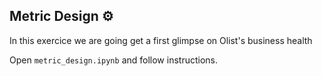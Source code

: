 ## Metric Design ⚙️

In this exercice we are going get a first glimpse on Olist's business health

Open `metric_design.ipynb` and follow instructions.
